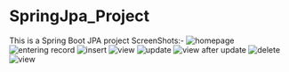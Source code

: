 # SpringJpa_Project
This is a Spring Boot JPA project
ScreenShots:-
![homepage](https://github.com/user-attachments/assets/e6c2f7dd-ea50-44af-a0fe-be5058a26e5c)
![entering record](https://github.com/user-attachments/assets/335eac0a-a27c-4e4f-95b6-ed3b85aa1475)
![insert](https://github.com/user-attachments/assets/e9f24659-d3ab-492f-b96c-6542dd7be817)
![view](https://github.com/user-attachments/assets/05d26de7-20ab-4e84-a3c9-156771fb6453)
![update](https://github.com/user-attachments/assets/7c00869f-98da-4f66-9d27-bf1f4e5451b2)
![view after update](https://github.com/user-attachments/assets/ea659d79-bd44-45f7-9334-61150ccda8a8)
![delete](https://github.com/user-attachments/assets/a1822fcb-d21e-4065-ac66-a4bcf6a189df)
![view](https://github.com/user-attachments/assets/ad2750bc-69b5-4254-8503-8fc4b0f7b7ed)

